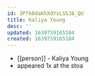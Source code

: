 ```yaml
---
id: 3Pfk0daKhXdYsLSSJ8_QU
title: Kaliya Young
desc: ''
updated: 1639759165184
created: 1639759165184
---
```



- [[person]] - Kaliya Young
- appeared 1x at the stoa
